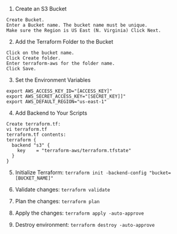 1. Create an S3 Bucket
```
Create Bucket.
Enter a Bucket name. The bucket name must be unique.
Make sure the Region is US East (N. Virginia) Click Next.
```

2. Add the Terraform Folder to the Bucket
```
Click on the bucket name.
Click Create folder.
Enter terraform-aws for the folder name.
Click Save.
```

3. Set the Environment Variables
```
export AWS_ACCESS_KEY_ID="[ACCESS_KEY]"
export AWS_SECRET_ACCESS_KEY="[SECRET_KEY]]"
export AWS_DEFAULT_REGION="us-east-1"
```
4. Add Backend to Your Scripts
```
Create terraform.tf:
vi terraform.tf
terraform.tf contents:
terraform {
  backend "s3" {
    key    = "terraform-aws/terraform.tfstate"
  }
}
```

5. Initialize Terraform:
```terraform init -backend-config "bucket=[BUCKET_NAME]"```

6. Validate changes:
```terraform validate```
7. Plan the changes:
```terraform plan```
8. Apply the changes:
```terraform apply -auto-approve```
9. Destroy environment:
```terraform destroy -auto-approve```